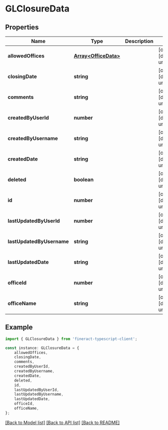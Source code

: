 # GLClosureData


## Properties

Name | Type | Description | Notes
------------ | ------------- | ------------- | -------------
**allowedOffices** | [**Array&lt;OfficeData&gt;**](OfficeData.md) |  | [optional] [default to undefined]
**closingDate** | **string** |  | [optional] [default to undefined]
**comments** | **string** |  | [optional] [default to undefined]
**createdByUserId** | **number** |  | [optional] [default to undefined]
**createdByUsername** | **string** |  | [optional] [default to undefined]
**createdDate** | **string** |  | [optional] [default to undefined]
**deleted** | **boolean** |  | [optional] [default to undefined]
**id** | **number** |  | [optional] [default to undefined]
**lastUpdatedByUserId** | **number** |  | [optional] [default to undefined]
**lastUpdatedByUsername** | **string** |  | [optional] [default to undefined]
**lastUpdatedDate** | **string** |  | [optional] [default to undefined]
**officeId** | **number** |  | [optional] [default to undefined]
**officeName** | **string** |  | [optional] [default to undefined]

## Example

```typescript
import { GLClosureData } from 'fineract-typescript-client';

const instance: GLClosureData = {
    allowedOffices,
    closingDate,
    comments,
    createdByUserId,
    createdByUsername,
    createdDate,
    deleted,
    id,
    lastUpdatedByUserId,
    lastUpdatedByUsername,
    lastUpdatedDate,
    officeId,
    officeName,
};
```

[[Back to Model list]](../README.md#documentation-for-models) [[Back to API list]](../README.md#documentation-for-api-endpoints) [[Back to README]](../README.md)
